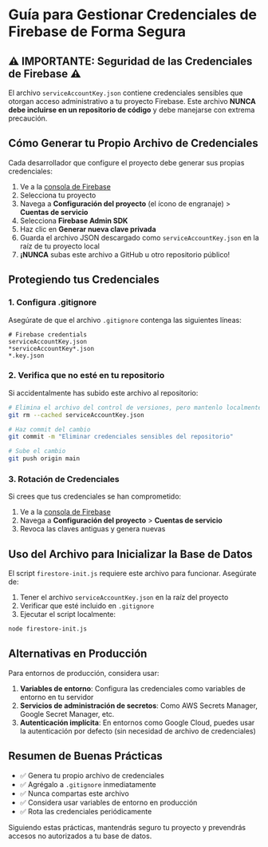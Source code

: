 # Guía para Gestionar Credenciales de Firebase de Forma Segura

## ⚠️ IMPORTANTE: Seguridad de las Credenciales de Firebase ⚠️

El archivo `serviceAccountKey.json` contiene credenciales sensibles que otorgan acceso administrativo a tu proyecto Firebase. Este archivo **NUNCA debe incluirse en un repositorio de código** y debe manejarse con extrema precaución.

## Cómo Generar tu Propio Archivo de Credenciales

Cada desarrollador que configure el proyecto debe generar sus propias credenciales:

1. Ve a la [consola de Firebase](https://console.firebase.google.com/)
2. Selecciona tu proyecto
3. Navega a **Configuración del proyecto** (el ícono de engranaje) > **Cuentas de servicio**
4. Selecciona **Firebase Admin SDK**
5. Haz clic en **Generar nueva clave privada**
6. Guarda el archivo JSON descargado como `serviceAccountKey.json` en la raíz de tu proyecto local
7. **¡NUNCA** subas este archivo a GitHub u otro repositorio público!

## Protegiendo tus Credenciales

### 1. Configura .gitignore

Asegúrate de que el archivo `.gitignore` contenga las siguientes líneas:

```
# Firebase credentials
serviceAccountKey.json
*serviceAccountKey*.json
*.key.json
```

### 2. Verifica que no esté en tu repositorio

Si accidentalmente has subido este archivo al repositorio:

```bash
# Elimina el archivo del control de versiones, pero mantenlo localmente
git rm --cached serviceAccountKey.json

# Haz commit del cambio
git commit -m "Eliminar credenciales sensibles del repositorio"

# Sube el cambio
git push origin main
```

### 3. Rotación de Credenciales

Si crees que tus credenciales se han comprometido:

1. Ve a la [consola de Firebase](https://console.firebase.google.com/)
2. Navega a **Configuración del proyecto** > **Cuentas de servicio**
3. Revoca las claves antiguas y genera nuevas

## Uso del Archivo para Inicializar la Base de Datos

El script `firestore-init.js` requiere este archivo para funcionar. Asegúrate de:

1. Tener el archivo `serviceAccountKey.json` en la raíz del proyecto
2. Verificar que esté incluido en `.gitignore`
3. Ejecutar el script localmente:

```bash
node firestore-init.js
```

## Alternativas en Producción

Para entornos de producción, considera usar:

1. **Variables de entorno**: Configura las credenciales como variables de entorno en tu servidor
2. **Servicios de administración de secretos**: Como AWS Secrets Manager, Google Secret Manager, etc.
3. **Autenticación implícita**: En entornos como Google Cloud, puedes usar la autenticación por defecto (sin necesidad de archivo de credenciales)

## Resumen de Buenas Prácticas

- ✅ Genera tu propio archivo de credenciales
- ✅ Agrégalo a `.gitignore` inmediatamente
- ✅ Nunca compartas este archivo
- ✅ Considera usar variables de entorno en producción
- ✅ Rota las credenciales periódicamente

Siguiendo estas prácticas, mantendrás seguro tu proyecto y prevendrás accesos no autorizados a tu base de datos.
